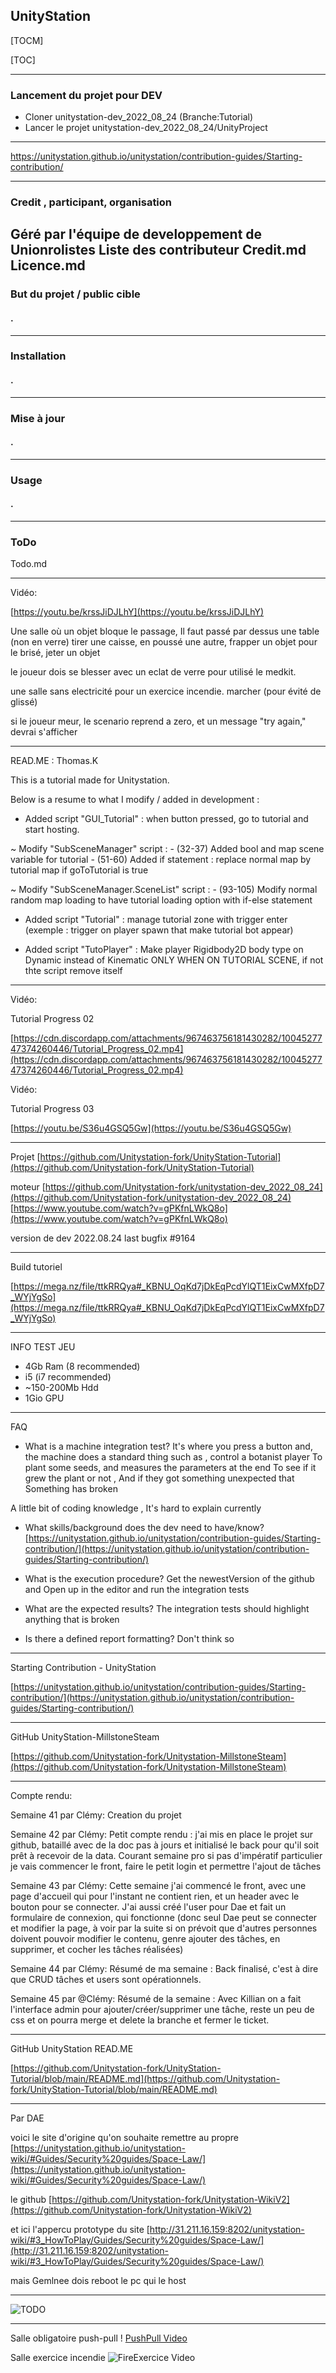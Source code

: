 ## UnityStation

[TOCM]

[TOC]


----------
### Lancement du projet pour DEV

 - Cloner unitystation-dev_2022_08_24 (Branche:Tutorial)
 - Lancer le projet unitystation-dev_2022_08_24/UnityProject

----------

https://unitystation.github.io/unitystation/contribution-guides/Starting-contribution/

----------

### Credit , participant, organisation

## Géré par l'équipe de developpement de Unionrolistes Liste des contributeur Credit.md Licence.md

### But du projet / public cible

#### .

----------

### Installation

#### .

----------

### Mise à jour

#### .

----------

### Usage

#### .

----------

### ToDo

Todo.md

----------

Vidéo:

[https://youtu.be/krssJiDJLhY](https://youtu.be/krssJiDJLhY)

Une salle où un objet bloque le passage, Il faut passé par dessus une table (non en verre) tirer une caisse, en poussé une autre, frapper un objet pour le brisé, jeter un objet

le joueur dois se blesser avec un eclat de verre pour utilisé le medkit.

une salle sans electricité pour un exercice incendie. marcher (pour évité de glissé)

si le joueur meur, le scenario reprend a zero, et un message "try again," devrai s'afficher

----------

READ.ME : Thomas.K

This is a tutorial made for Unitystation.

Below is a resume to what I modify / added in development :

-   Added script "GUI_Tutorial" : when button pressed, go to tutorial and start hosting.

~ Modify "SubSceneManager" script : - (32-37) Added bool and map scene variable for tutorial - (51-60) Added if statement : replace normal map by tutorial map if goToTutorial is true

~ Modify "SubSceneManager.SceneList" script : - (93-105) Modify normal random map loading to have tutorial loading option with if-else statement

-   Added script "Tutorial" : manage tutorial zone with trigger enter (exemple : trigger on player spawn that make tutorial bot appear)
    
-   Added script "TutoPlayer" : Make player Rigidbody2D body type on Dynamic instead of Kinematic ONLY WHEN ON TUTORIAL SCENE, if not thte script remove itself
    

----------

Vidéo:

Tutorial Progress 02

[https://cdn.discordapp.com/attachments/967463756181430282/1004527747374260446/Tutorial_Progress_02.mp4](https://cdn.discordapp.com/attachments/967463756181430282/1004527747374260446/Tutorial_Progress_02.mp4)

Vidéo:

Tutorial Progress 03

[https://youtu.be/S36u4GSQ5Gw](https://youtu.be/S36u4GSQ5Gw)

----------

Projet [https://github.com/Unitystation-fork/UnityStation-Tutorial](https://github.com/Unitystation-fork/UnityStation-Tutorial)

moteur [https://github.com/Unitystation-fork/unitystation-dev_2022_08_24](https://github.com/Unitystation-fork/unitystation-dev_2022_08_24) [https://www.youtube.com/watch?v=gPKfnLWkQ8o](https://www.youtube.com/watch?v=gPKfnLWkQ8o)

version de dev 2022.08.24 last bugfix #9164

----------

Build tutoriel

[https://mega.nz/file/ttkRRQya#_KBNU_OqKd7jDkEqPcdYlQT1EixCwMXfpD7_WYjYgSo](https://mega.nz/file/ttkRRQya#_KBNU_OqKd7jDkEqPcdYlQT1EixCwMXfpD7_WYjYgSo)

----------

INFO TEST JEU

-   4Gb Ram (8 recommended)
-   i5 (i7 recommended)
-   ~150-200Mb Hdd
-   1Gio GPU

----------

FAQ

-   What is a machine integration test? It's where you press a button and, the machine does a standard thing such as , control a botanist player To plant some seeds, and measures the parameters at the end To see if it grew the plant or not , And if they got something unexpected that Something has broken

A little bit of coding knowledge , It's hard to explain currently

-   What skills/background does the dev need to have/know? [https://unitystation.github.io/unitystation/contribution-guides/Starting-contribution/](https://unitystation.github.io/unitystation/contribution-guides/Starting-contribution/)
    
-   What is the execution procedure? Get the newestVersion of the github and Open up in the editor and run the integration tests
    
-   What are the expected results? The integration tests should highlight anything that is broken
    
-   Is there a defined report formatting? Don't think so
    

----------

Starting Contribution - UnityStation

[https://unitystation.github.io/unitystation/contribution-guides/Starting-contribution/](https://unitystation.github.io/unitystation/contribution-guides/Starting-contribution/)

----------

GitHub UnityStation-MillstoneSteam

[https://github.com/Unitystation-fork/Unitystation-MillstoneSteam](https://github.com/Unitystation-fork/Unitystation-MillstoneSteam)

----------

Compte rendu:

Semaine 41 par Clémy: Creation du projet

Semaine 42 par Clémy: Petit compte rendu : j'ai mis en place le projet sur github, bataillé avec de la doc pas à jours et initialisé le back pour qu'il soit prêt à recevoir de la data. Courant semaine pro si pas d'impératif particulier je vais commencer le front, faire le petit login et permettre l'ajout de tâches

Semaine 43 par Clémy: Cette semaine j'ai commencé le front, avec une page d'accueil qui pour l'instant ne contient rien, et un header avec le bouton pour se connecter. J'ai aussi créé l'user pour Dae et fait un formulaire de connexion, qui fonctionne (donc seul Dae peut se connecter et modifier la page, à voir par la suite si on prévoit que d'autres personnes doivent pouvoir modifier le contenu, genre ajouter des tâches, en supprimer, et cocher les tâches réalisées)

Semaine 44 par Clémy: Résumé de ma semaine : Back finalisé, c'est à dire que CRUD tâches et users sont opérationnels.

Semaine 45 par @Clémy: Résumé de la semaine : Avec Killian on a fait l'interface admin pour ajouter/créer/supprimer une tâche, reste un peu de css et on pourra merge et delete la branche et fermer le ticket.

----------

GitHub UnityStation READ.ME

[https://github.com/Unitystation-fork/UnityStation-Tutorial/blob/main/README.md](https://github.com/Unitystation-fork/UnityStation-Tutorial/blob/main/README.md)

----------

Par DAE

voici le site d'origine qu'on souhaite remettre au propre [https://unitystation.github.io/unitystation-wiki/#Guides/Security%20guides/Space-Law/](https://unitystation.github.io/unitystation-wiki/#Guides/Security%20guides/Space-Law/)

le github [https://github.com/Unitystation-fork/Unitystation-WikiV2](https://github.com/Unitystation-fork/Unitystation-WikiV2)

et ici l'appercu prototype du site [http://31.211.16.159:8202/unitystation-wiki/#3_HowToPlay/Guides/Security%20guides/Space-Law/](http://31.211.16.159:8202/unitystation-wiki/#3_HowToPlay/Guides/Security%20guides/Space-Law/)

mais Gemlnee dois reboot le pc qui le host

------


![TODO](https://github.com/orgs/Unitystation-fork/projects/1/views/4?visibleFields=%5B%22Title%22%2C%22Repository%22%2C%22Assignees%22%2C%22Status%22%5D](https://github.com/orgs/Unitystation-fork/projects/1/views/4?visibleFields=%5B%22Title%22%2C%22Labels%22%2C%22Assignees%22%2C%22Repository%22%2C%22Status%22%5D))


------

Salle obligatoire push-pull  ! [PushPull Video](https://youtu.be/krssJiDJLhY)


Salle exercice incendie ![FireExercice Video](https://github.com/Unitystation-fork/UnityStation-Tutorial/blob/main/Images/2022-08-30-181759_1920x1080_scrot.png?raw=true)
